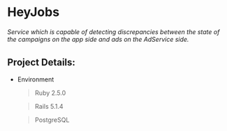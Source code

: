 # HeyJobs

###### Service which is capable of detecting discrepancies between the state of the campaigns on the app side and ads on the AdService side.

## Project Details:

* Environment

  > Ruby 2.5.0

  > Rails 5.1.4

  > PostgreSQL
